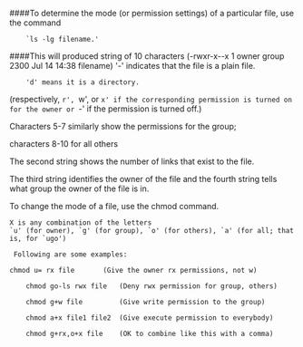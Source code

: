####To determine the mode (or permission settings) of a particular file, use the command

		`ls -lg filename.'

####This will produced string of 10 characters
      (-rwxr-x--x 1 owner group 2300 Jul 14 14:38 filename)
		'-' indicates that the file is a plain file.

		'd' means it is a directory.

(respectively, `r', `w', or `x' if the corresponding permission is turned on for the owner or `-' if the permission is turned off.)

Characters 5-7 similarly show the permissions for the group;

characters 8-10 for all others

The second string shows the number of links that exist to the file.

The third string identifies the owner of the file and the fourth string tells what group the owner of the file is in.


To change the mode of a file, use the chmod command.

	X is any combination of the letters
 	`u' (for owner), `g' (for group), `o' (for others), `a' (for all; that is, for `ugo')

	 Following are some examples:

	chmod u= rx file       (Give the owner rx permissions, not w)

      	chmod go-ls rwx file   (Deny rwx permission for group, others)

     	chmod g+w file         (Give write permission to the group)

     	chmod a+x file1 file2  (Give execute permission to everybody)

     	chmod g+rx,o+x file    (OK to combine like this with a comma)
